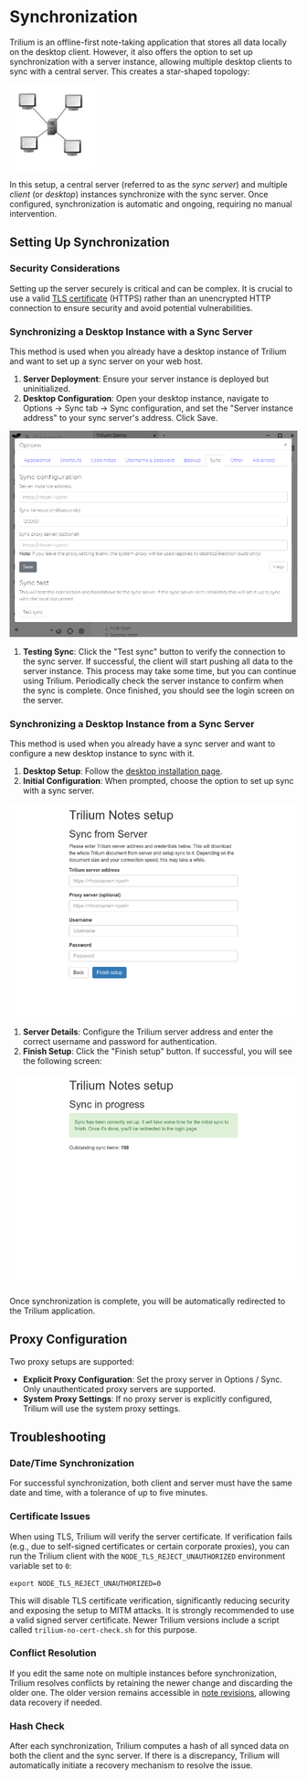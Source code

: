 # Synchronization
Trilium is an offline-first note-taking application that stores all data locally on the desktop client. However, it also offers the option to set up synchronization with a server instance, allowing multiple desktop clients to sync with a central server. This creates a star-shaped topology:

![](Synchronization_image.png)

In this setup, a central server (referred to as the _sync server_) and multiple _client_ (or _desktop_) instances synchronize with the sync server. Once configured, synchronization is automatic and ongoing, requiring no manual intervention.

## Setting Up Synchronization

### Security Considerations

Setting up the server securely is critical and can be complex. It is crucial to use a valid [TLS certificate](Server%20Installation/TLS%20Configuration.md) (HTTPS) rather than an unencrypted HTTP connection to ensure security and avoid potential vulnerabilities.

### Synchronizing a Desktop Instance with a Sync Server

This method is used when you already have a desktop instance of Trilium and want to set up a sync server on your web host.

1.  **Server Deployment**: Ensure your server instance is deployed but uninitialized.
2.  **Desktop Configuration**: Open your desktop instance, navigate to Options -> Sync tab -> Sync configuration, and set the "Server instance address" to your sync server's address. Click Save.

![screenshot of the sync settings options modal](../Attachments/sync-config.png)

1.  **Testing Sync**: Click the "Test sync" button to verify the connection to the sync server. If successful, the client will start pushing all data to the server instance. This process may take some time, but you can continue using Trilium. Periodically check the server instance to confirm when the sync is complete. Once finished, you should see the login screen on the server.

### Synchronizing a Desktop Instance from a Sync Server

This method is used when you already have a sync server and want to configure a new desktop instance to sync with it.

1.  **Desktop Setup**: Follow the [desktop installation page](Desktop%20Installation.md).
2.  **Initial Configuration**: When prompted, choose the option to set up sync with a sync server.

![screenshot of the sync from server setup page](../Attachments/sync-init.png)

1.  **Server Details**: Configure the Trilium server address and enter the correct username and password for authentication.
2.  **Finish Setup**: Click the "Finish setup" button. If successful, you will see the following screen:

![screenshot of the sync page](../Attachments/sync-in-progress.png)

Once synchronization is complete, you will be automatically redirected to the Trilium application.

## Proxy Configuration

Two proxy setups are supported:

*   **Explicit Proxy Configuration**: Set the proxy server in Options / Sync. Only unauthenticated proxy servers are supported.
*   **System Proxy Settings**: If no proxy server is explicitly configured, Trilium will use the system proxy settings.

## Troubleshooting

### Date/Time Synchronization

For successful synchronization, both client and server must have the same date and time, with a tolerance of up to five minutes.

### Certificate Issues

When using TLS, Trilium will verify the server certificate. If verification fails (e.g., due to self-signed certificates or certain corporate proxies), you can run the Trilium client with the `NODE_TLS_REJECT_UNAUTHORIZED` environment variable set to `0`:

```
export NODE_TLS_REJECT_UNAUTHORIZED=0
```

This will disable TLS certificate verification, significantly reducing security and exposing the setup to MITM attacks. It is strongly recommended to use a valid signed server certificate. Newer Trilium versions include a script called `trilium-no-cert-check.sh` for this purpose.

### Conflict Resolution

If you edit the same note on multiple instances before synchronization, Trilium resolves conflicts by retaining the newer change and discarding the older one. The older version remains accessible in [note revisions](../Basic%20Concepts%20and%20Features/Notes/Note%20Revisions.md), allowing data recovery if needed.

### Hash Check

After each synchronization, Trilium computes a hash of all synced data on both the client and the sync server. If there is a discrepancy, Trilium will automatically initiate a recovery mechanism to resolve the issue.